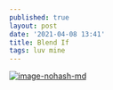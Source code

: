 ```yaml
---
published: true
layout: post
date: '2021-04-08 13:41'
title: Blend If
tags: luv mine 
---
```

[![image-nohash-md](https://images.weserv.nl/?url=https://i.imgur.com/fy3UwbF.jpg)](https://images.weserv.nl/?url=https://i.imgur.com/spDbXwo.png)
